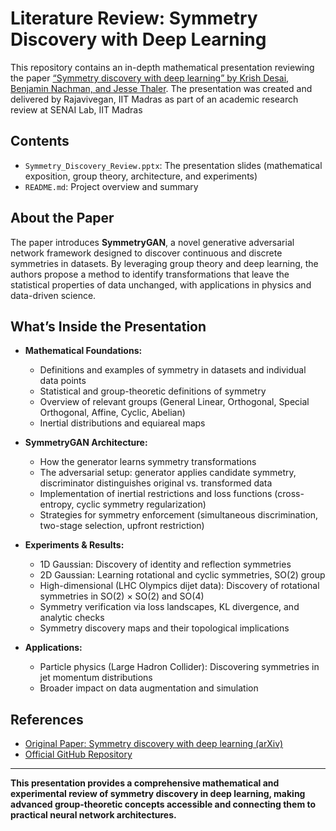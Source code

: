 # Literature Review: Symmetry Discovery with Deep Learning

This repository contains an in-depth mathematical presentation reviewing the paper [“Symmetry discovery with deep learning” by Krish Desai, Benjamin Nachman, and Jesse Thaler](https://github.com/hep-lbdl/symmetrydiscovery). The presentation was created and delivered by Rajavivegan, IIT Madras as part of an academic research review at SENAI Lab, IIT Madras

## Contents

- `Symmetry_Discovery_Review.pptx`: The presentation slides (mathematical exposition, group theory, architecture, and experiments)
- `README.md`: Project overview and summary

## About the Paper

The paper introduces **SymmetryGAN**, a novel generative adversarial network framework designed to discover continuous and discrete symmetries in datasets. By leveraging group theory and deep learning, the authors propose a method to identify transformations that leave the statistical properties of data unchanged, with applications in physics and data-driven science.

## What’s Inside the Presentation

- **Mathematical Foundations:**  
  - Definitions and examples of symmetry in datasets and individual data points  
  - Statistical and group-theoretic definitions of symmetry  
  - Overview of relevant groups (General Linear, Orthogonal, Special Orthogonal, Affine, Cyclic, Abelian)
  - Inertial distributions and equiareal maps

- **SymmetryGAN Architecture:**  
  - How the generator learns symmetry transformations  
  - The adversarial setup: generator applies candidate symmetry, discriminator distinguishes original vs. transformed data  
  - Implementation of inertial restrictions and loss functions (cross-entropy, cyclic symmetry regularization)
  - Strategies for symmetry enforcement (simultaneous discrimination, two-stage selection, upfront restriction)

- **Experiments & Results:**  
  - 1D Gaussian: Discovery of identity and reflection symmetries  
  - 2D Gaussian: Learning rotational and cyclic symmetries, SO(2) group  
  - High-dimensional (LHC Olympics dijet data): Discovery of rotational symmetries in SO(2) × SO(2) and SO(4)  
  - Symmetry verification via loss landscapes, KL divergence, and analytic checks  
  - Symmetry discovery maps and their topological implications

- **Applications:**  
  - Particle physics (Large Hadron Collider): Discovering symmetries in jet momentum distributions  
  - Broader impact on data augmentation and simulation

## References

- [Original Paper: Symmetry discovery with deep learning (arXiv)](https://arxiv.org/abs/2406.03619)
- [Official GitHub Repository](https://github.com/hep-lbdl/symmetrydiscovery)

---

**This presentation provides a comprehensive mathematical and experimental review of symmetry discovery in deep learning, making advanced group-theoretic concepts accessible and connecting them to practical neural network architectures.**
